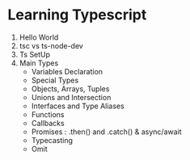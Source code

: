 # Learning Typescript
1. Hello World
2. tsc vs ts-node-dev
3. Ts SetUp
4. Main Types
    - Variables Declaration
    - Special Types
    - Objects, Arrays, Tuples
    - Unions and Intersection
    - Interfaces and Type Aliases
    - Functions
    - Callbacks
    - Promises : .then() and .catch() & async/await
    - Typecasting
    - Omit
